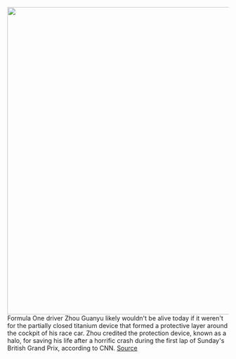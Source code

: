 <img src='https://cdn.vox-cdn.com/thumbor/OVHkke2hkR4nn6Hb50njJYVfXCI=/0x0:3500x2335/1200x800/filters:focal(1470x888:2030x1448)/cdn.vox-cdn.com/uploads/chorus_image/image/71045278/1406611190.0.jpg' width='700px' /><br/>
Formula One driver Zhou Guanyu likely wouldn't be alive today if it weren't for the partially closed titanium device that formed a protective layer around the cockpit of his race car. Zhou credited the protection device, known as a halo, for saving his life after a horrific crash during the first lap of Sunday's British Grand Prix, according to CNN.
<a href='https://www.theverge.com/2022/7/4/23194215/formula-one-zhou-guanyu-halo-crash-survive'> Source <a/>